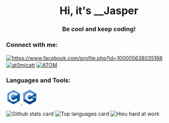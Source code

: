 <h1 align="center">Hi, it's __Jasper </h1>
<h3 align="center">Be cool and keep coding!</h3>

<h3 align="left">Connect with me:</h3>
<p align="left">
<a href="https://www.facebook.com/profile.php?id=100005638035168" target="blank"><img align="center" src="https://raw.githubusercontent.com/rahuldkjain/github-profile-readme-generator/master/src/images/icons/Social/facebook.svg" alt="https://www.facebook.com/profile.php?id=100005638035168" height="30" width="40" /></a>
<a href="https://codeforces.com/profile/_Jasper" target="blank"><img align="center" src="https://raw.githubusercontent.com/rahuldkjain/github-profile-readme-generator/master/src/images/icons/Social/codeforces.svg" alt="at0micatt" height="30" width="40" /></a>
<a href="https://oj.vnoi.info/user/ATOM" target="blank"><img align="center" src="https://photos.app.goo.gl/cmuRfTUZa4e5JNDb7" alt="ATOM" height="30" width="40" /></a>
</p>

<h3 align="left">Languages and Tools:</h3>
<p align="left"> <a href="https://www.youtube.com/c/28tech_" target="_blank" rel="noreferrer"> <img src="https://raw.githubusercontent.com/devicons/devicon/master/icons/c/c-original.svg" alt="c" width="40" height="40"/> </a> <a href="https://www.youtube.com/c/28tech_" target="_blank" rel="noreferrer"> <img src="https://raw.githubusercontent.com/devicons/devicon/master/icons/cplusplus/cplusplus-original.svg" alt="cplusplus" width="40" height="40"/> </a> </p>

<img src="https://github-readme-stats.vercel.app/api?username=jasper166&show_icons=true&count_private=true&theme=buefy&include_all_commits=true" height="192" alt="Github stats card" />  <img src="https://github-readme-stats.vercel.app/api/top-langs/?username=jasper166&layout=compact&theme=vue&hide=PHP&langs_count=6" height="140" alt="Top languages card" />
<img src="https://user-images.githubusercontent.com/3750940/100553934-25a84a00-325f-11eb-974e-f5b61dcb44b3.png" height="400" alt="Hieu hard at work" /> 
